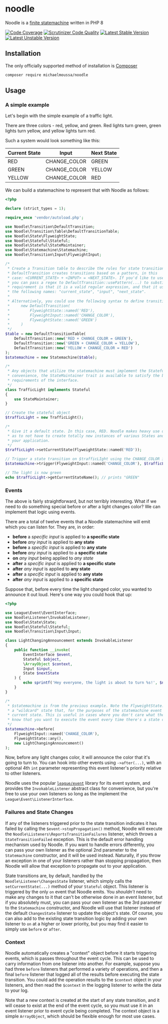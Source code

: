 # noodle

Noodle is a [finite statemachine](https://en.wikipedia.org/wiki/Finite-state_machine) written in PHP 8

[![Code Coverage](https://scrutinizer-ci.com/g/michaelmoussa/noodle/badges/coverage.png?b=master)](https://scrutinizer-ci.com/g/michaelmoussa/noodle/?branch=master)
[![Scrutinizer Code Quality](https://scrutinizer-ci.com/g/michaelmoussa/noodle/badges/quality-score.png?b=master)](https://scrutinizer-ci.com/g/michaelmoussa/noodle/?branch=master)
[![Latest Stable Version](https://poser.pugx.org/michaelmoussa/noodle/v/stable.png)](https://packagist.org/packages/michaelmoussa/noodle)
[![Latest Unstable Version](https://poser.pugx.org/michaelmoussa/noodle/v/unstable.png)](https://packagist.org/packages/michaelmoussa/noodle)

## Installation

The only officially supported method of installation is [Composer](http://getcomposer.org/)

```bash
composer require michaelmoussa/noodle
```

## Usage

### A simple example

Let's begin with the simple example of a traffic light.

There are three colors - red, yellow, and green. Red lights turn green, green lights turn yellow,
and yellow lights turn red.

Such a system would look something like this:

| Current State | Input        | Next State |
| ------------- | ------------ | ---------- |
| RED           | CHANGE_COLOR | GREEN      |
| GREEN         | CHANGE_COLOR | YELLOW     |
| YELLOW        | CHANGE_COLOR | RED        |

We can build a statemachine to represent that with Noodle as follows:

```php
<?php

declare (strict_types = 1);

require_once 'vendor/autoload.php';

use Noodle\Transition\DefaultTransition;
use Noodle\Transition\Table\DefaultTransitionTable;
use Noodle\State\FlyweightState;
use Noodle\Stateful\Stateful;
use Noodle\Stateful\StateMaintainer;
use Noodle\Statemachine\Statemachine;
use Noodle\Transition\Input\FlyweightInput;

/*
 * Create a Transition table to describe the rules for state transitions. For convenience, the
 * DefaultTransition creates transitions based on a pattern, in this
 * case: <CURRENT_STATE> + <INPUT> = <NEXT_STATE>. If you'd like to use a different pattern,
 * you can pass a regex to DefaultTransition::usePattern(...) to substitute your own. The only
 * requirement is that it is a valid regular expression, and that it uses capture groups with
 * the following names: "current_state", "input", "next_state".
 *
 * Alternatively, you could use the following syntax to define transitions, if you wish:
 *     new DefaultTransition(
 *         FlyweightState::named('RED'),
 *         FlyweightInput::named('CHANGE_COLOR'),
 *         FlyweightState::named('GREEN')
 *     )
 */
$table = new DefaultTransitionTable(
    DefaultTransition::new('RED + CHANGE_COLOR = GREEN'),
    DefaultTransition::new('GREEN + CHANGE_COLOR = YELLOW'),
    DefaultTransition::new('YELLOW + CHANGE_COLOR = RED')
);
$statemachine = new Statemachine($table);

/*
 * Any objects that utilize the statemachine must implement the Stateful interface. For
 * convenience, the StateMaintainer trait is available to satisfy the bare minimum
 * requirements of the interface.
 */
class TrafficLight implements Stateful
{
    use StateMaintainer;
}

// Create the stateful object
$trafficLight = new TrafficLight();

/*
 * Give it a default state. In this case, RED. Noodle makes heavy use of Flyweight objects so
 * as to not have to create totally new instances of various States and Inputs throughout
 * your application.
 */
$trafficLight->setCurrentState(FlyweightState::named('RED'));

// Trigger a state transition on $trafficLIght using the CHANGE_COLOR input
$statemachine->trigger(FlyweightInput::named('CHANGE_COLOR'), $trafficLight);

// The light is now green
echo $trafficLight->getCurrentStateName(); // prints "GREEN"
```

### Events

The above is fairly straightforward, but not terribly interesting. What if we need to do
something special before or after a light changes color? We can implement that logic using events.

There are a total of twelve events that a Noodle statemachine will emit which you can listen for.
They are, in order:

-   **before** a _specific input_ is applied to **a specific state**
-   **before** _any input_ is applied to **any state**
-   **before** a _specific input_ is applied to **any state**
-   **before** _any input_ is applied to a **specific state**
-   **on** _any input_ being applied to _any state_
-   **after** a _specific input_ is applied to **a specific state**
-   **after** _any input_ is applied to **any state**
-   **after** a _specific input_ is applied to **any state**
-   **after** _any input_ is applied to a **specific state**

Suppose that, before every time the light changed color, you wanted to announce it out loud.
Here's one way you could hook that up:

```php
<?php

use League\Event\EventInterface;
use Noodle\Listener\InvokableListener;
use Noodle\State\State;
use Noodle\Stateful\Stateful;
use Noodle\Transition\Input\Input;

class LightChangingAnnouncement extends InvokableListener
{
    public function __invoke(
        EventInterface $event,
        Stateful $object,
        \ArrayObject $context,
        Input $input,
        State $nextState
    ) {
        echo sprintf('Hey everyone, the light is about to turn %s!', $nextState->getName());
    }
}

/*
 * $statemachine is from the previous example. Note the FlyweightState::any() here. This is
 * a "wildcard" state that, for the purposes of the statemachine event system, will match any
 * current state. This is useful in cases where you don't care what the state is, and you
 * know that you want to execute the event every time there's a state change.
 */
$statemachine->before(
    FlyweightInput::named('CHANGE_COLOR'),
    FlyweightState::any(),
    new LightChangingAnnouncement()
);
```

Now, before any light changes color, it will announce the color that it's going to turn to.
You can hook into other events using `->after(...)`, with an optional 4th `int` parameter
representing this event listener's priority relative to other listeners.

Noodle uses the popular [`league/event`](https://github.com/thephpleague/event) library for
its event system, and provides the `InvokableListener` abstract class for convenience, but
you're free to use your own listeners so long as the implement
the `League\Event\ListenerInterface`.

### Failures and State Changes

If any of the listeners triggered prior to the state transition indicates it has failed by
calling the `$event->stopPropagation()` method, Noodle will execute the
`Noodle\Listeners\ReportsTransitionFailures` listener, which throws a `StateTransitionFailed`
exception. This is the default error handling mechanism used by Noodle. If you want to handle
errors differently, you can pass your own listener as the optional 2nd parameter to the
`Statemachine` constructor, and it will be used instead. Naturally, if you throw an exception
in one of your listeners rather than stopping propagation, then Noodle will allow that
exception to propagate out to your application.

State transitions are, by default, handled by the `Noodle\Listener\ChangesState` listener,
which simply calls the `setCurrentState(...)` method of your `Stateful` object. This listener
is triggered by the only `on` event that Noodle emits. You _shouldn't_ need to make any
changes to it that can't be otherwise done in an event listener, but if you absolutely must,
you can pass your own listener as the 3rd parameter to the `Statemachine` constructor, and
Noodle will use that listener instead of the default `ChangesState` listener to update the
object's state. Of course, you can also add to the existing state transition logic by adding
your own listener to `on` at a higher or lower priority, but you may find it easier to simply
use `before` or `after`.

### Context

Noodle automatically creates a "context" object before it starts triggering events, which is
passes throughout the event cycle. This can be used to carry information from one listener
into another. For example, suppose you had three `before` listeners that performed a variety
of operations, and then a final `before` listener that logged all of the results before
executing the state transition. You could add the operation results to the `$context` object
in your listeners, and then read the `$context` in the logging listener to write the data to
your log.

Note that a new context is created at the start of any state transition, and it will cease to
exist at the end of the event cycle, so you must use it in an event listener prior to event
cycle being completed. The context object is a simple `ArrayObject`, which should be flexible
enough for most use cases.

